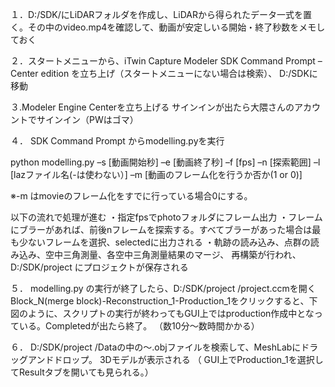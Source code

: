 １．D:/SDK/にLiDARフォルダを作成し、LiDARから得られたデータ一式を置く。その中のvideo.mp4を確認して、動画が安定しいる開始・終了秒数をメモしておく

２．スタートメニューから、iTwin Capture Modeler SDK Command Prompt – Center edition を立ち上げ（スタートメニューにない場合は検索）、 D:/SDKに移動

３.Modeler Engine Centerを立ち上げる
サインインが出たら大隈さんのアカウントでサインイン（PWはゴマ）

４． SDK Command Prompt からmodelling.pyを実行

python modelling.py –s [動画開始秒] –e [動画終了秒] –f [fps] –n [探索範囲] –l [lazファイル名(-は使わない）] –m [動画のフレーム化を行うか否か(1 or 0)]

※-m はmovieのフレーム化をすでに行っている場合0にする。

以下の流れで処理が進む
・指定fpsでphotoフォルダにフレーム出力
・フレームにブラーがあれば、前後nフレームを探索する。すべてブラーがあった場合は最も少ないフレームを選択、selectedに出力される
・軌跡の読み込み、点群の読み込み、空中三角測量、各空中三角測量結果のマージ、 再構築が行われ、D:/SDK/project にプロジェクトが保存される

５． modelling.py の実行が終了したら、D:/SDK/project /project.ccmを開く
Block_N(merge block)-Reconstruction_1-Production_1をクリックすると、下図のように、スクリプトの実行が終わってもGUI上ではproduction作成中となっている。Completedが出たら終了。
（数10分～数時間かかる）

６． D:/SDK/project /Dataの中の～.objファイルを検索して、MeshLabにドラッグアンドドロップ。
3Dモデルが表示される
（ GUI上でProduction_1を選択してResultタブを開いても見られる。）
